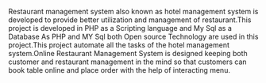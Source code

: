 Restaurant management system also known as hotel management system is developed to provide better utilization and management of restaurant.This project is developed in PHP as a Scripting language and My Sql as a Database As PHP and MY Sql both Open source Technology are used in this project.This project automate all the tasks of the hotel management system.Online Restaurant Management System is designed keeping both customer and restaurant management in the mind so that customers can book table online and place order with the help of interacting menu.
